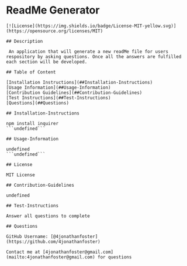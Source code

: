 # ReadMe Generator
    [![License](https://img.shields.io/badge/License-MIT-yellow.svg)](https://opensource.org/licenses/MIT)
  
    ## Description
    
     An application that will generate a new readMe file for users respository by asking questions. Once all the answers are fulfilled each section will be developed.
    
    ## Table of Content
    
    [Installation Instructions](##Installation-Instructions)  
    [Usage Information](##Usage-Information)  
    [Contribution Guidelines](##Contribution-Guidelines)  
    [Test Instructions](##Test-Instructions)  
    [Questions](##Questions)  
    
    ## Installation-Instructions
    
    npm install inquirer  
    ```undefined```
    
    ## Usage-Information
    
    undefined  
    ```undefined```
    
    ## License
    
    MIT License
    
    ## Contribution-Guidelines
    
    undefined
    
    ## Test-Instructions
    
    Answer all questions to complete
    
    ## Questions
    
    GitHub Username: [@4jonathanfoster](https://github.com/4jonathanfoster)
    
    Contact me at [4jonathanfoster@gmail.com](mailto:4jonathanfoster@gmail.com) for questions
